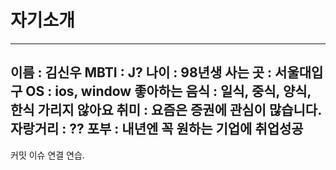 # 자기소개

---
이름 : 김신우
MBTI : J?
나이 : 98년생
사는 곳 : 서울대입구
OS : ios, window
좋아하는 음식 : 일식, 중식, 양식, 한식 가리지 않아요
취미 : 요즘은 증권에 관심이 많습니다.
자랑거리 : ??
포부 : 내년엔 꼭 원하는 기업에 취업성공
---

커밋 이슈 연결 연습.